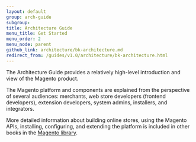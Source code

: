 ```yaml
---
layout: default
group: arch-guide
subgroup: 
title: Architecture Guide
menu_title: Get Started
menu_order: 2
menu_node: parent
github_link: architecture/bk-architecture.md
redirect_from: /guides/v1.0/architecture/bk-architecture.html
---
```


The Architecture Guide provides a relatively high-level introduction and view of the Magento product. 

The Magento platform and components are explained from the perspective of several audiences: merchants, web store developers (frontend developers), extension developers, system admins, installers, and integrators.

More detailed information about building online stores, using the Magento APIs, installing, configuring, and extending the platform is included in other books in the <a href="{{ site.baseurl }}index.html">Magento library</a>.

